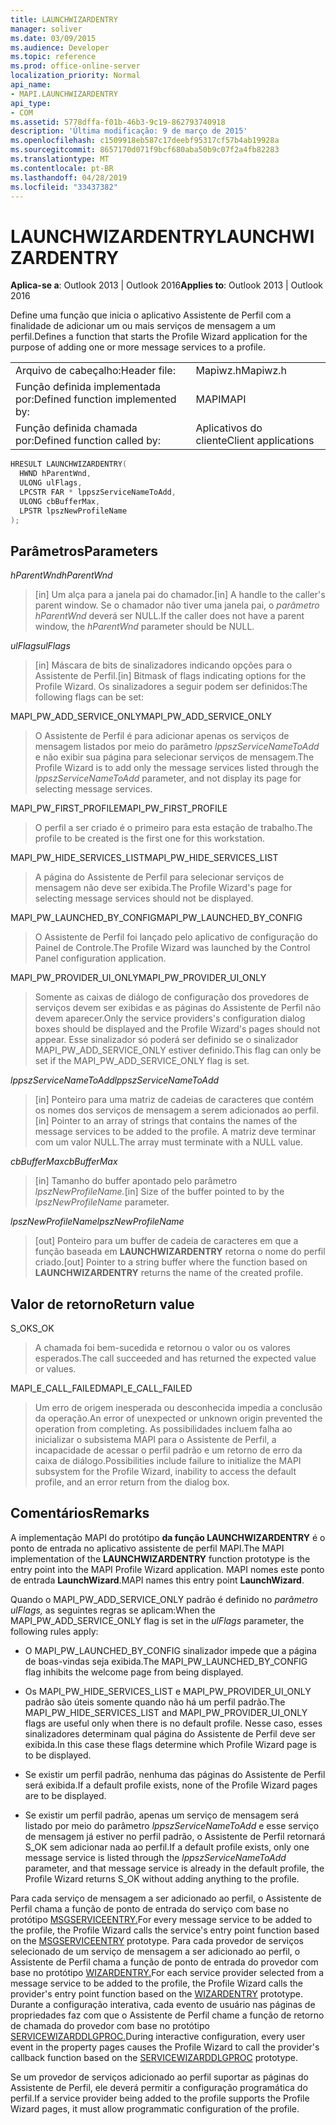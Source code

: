 ```yaml
---
title: LAUNCHWIZARDENTRY
manager: soliver
ms.date: 03/09/2015
ms.audience: Developer
ms.topic: reference
ms.prod: office-online-server
localization_priority: Normal
api_name:
- MAPI.LAUNCHWIZARDENTRY
api_type:
- COM
ms.assetid: 5778dffa-f01b-46b3-9c19-862793740918
description: 'Última modificação: 9 de março de 2015'
ms.openlocfilehash: c1509918eb587c17deebf95317cf57b4ab19928a
ms.sourcegitcommit: 8657170d071f9bcf680aba50b9c07f2a4fb82283
ms.translationtype: MT
ms.contentlocale: pt-BR
ms.lasthandoff: 04/28/2019
ms.locfileid: "33437382"
---
```

# <a name="launchwizardentry"></a><span data-ttu-id="525bd-103">LAUNCHWIZARDENTRY</span><span class="sxs-lookup"><span data-stu-id="525bd-103">LAUNCHWIZARDENTRY</span></span>

  
  
<span data-ttu-id="525bd-104">**Aplica-se a**: Outlook 2013 | Outlook 2016</span><span class="sxs-lookup"><span data-stu-id="525bd-104">**Applies to**: Outlook 2013 | Outlook 2016</span></span> 
  
<span data-ttu-id="525bd-105">Define uma função que inicia o aplicativo Assistente de Perfil com a finalidade de adicionar um ou mais serviços de mensagem a um perfil.</span><span class="sxs-lookup"><span data-stu-id="525bd-105">Defines a function that starts the Profile Wizard application for the purpose of adding one or more message services to a profile.</span></span> 
  
|||
|:-----|:-----|
|<span data-ttu-id="525bd-106">Arquivo de cabeçalho:</span><span class="sxs-lookup"><span data-stu-id="525bd-106">Header file:</span></span>  <br/> |<span data-ttu-id="525bd-107">Mapiwz.h</span><span class="sxs-lookup"><span data-stu-id="525bd-107">Mapiwz.h</span></span>  <br/> |
|<span data-ttu-id="525bd-108">Função definida implementada por:</span><span class="sxs-lookup"><span data-stu-id="525bd-108">Defined function implemented by:</span></span>  <br/> |<span data-ttu-id="525bd-109">MAPI</span><span class="sxs-lookup"><span data-stu-id="525bd-109">MAPI</span></span>  <br/> |
|<span data-ttu-id="525bd-110">Função definida chamada por:</span><span class="sxs-lookup"><span data-stu-id="525bd-110">Defined function called by:</span></span>  <br/> |<span data-ttu-id="525bd-111">Aplicativos do cliente</span><span class="sxs-lookup"><span data-stu-id="525bd-111">Client applications</span></span>  <br/> |
   
```cpp
HRESULT LAUNCHWIZARDENTRY(
  HWND hParentWnd,
  ULONG ulFlags,
  LPCSTR FAR * lppszServiceNameToAdd,
  ULONG cbBufferMax,
  LPSTR lpszNewProfileName
);
```

## <a name="parameters"></a><span data-ttu-id="525bd-112">Parâmetros</span><span class="sxs-lookup"><span data-stu-id="525bd-112">Parameters</span></span>

 <span data-ttu-id="525bd-113">_hParentWnd_</span><span class="sxs-lookup"><span data-stu-id="525bd-113">_hParentWnd_</span></span>
  
> <span data-ttu-id="525bd-114">[in] Um alça para a janela pai do chamador.</span><span class="sxs-lookup"><span data-stu-id="525bd-114">[in] A handle to the caller's parent window.</span></span> <span data-ttu-id="525bd-115">Se o chamador não tiver uma janela pai, o  _parâmetro hParentWnd_ deverá ser NULL.</span><span class="sxs-lookup"><span data-stu-id="525bd-115">If the caller does not have a parent window, the  _hParentWnd_ parameter should be NULL.</span></span> 
    
 <span data-ttu-id="525bd-116">_ulFlags_</span><span class="sxs-lookup"><span data-stu-id="525bd-116">_ulFlags_</span></span>
  
> <span data-ttu-id="525bd-117">[in] Máscara de bits de sinalizadores indicando opções para o Assistente de Perfil.</span><span class="sxs-lookup"><span data-stu-id="525bd-117">[in] Bitmask of flags indicating options for the Profile Wizard.</span></span> <span data-ttu-id="525bd-118">Os sinalizadores a seguir podem ser definidos:</span><span class="sxs-lookup"><span data-stu-id="525bd-118">The following flags can be set:</span></span>
    
<span data-ttu-id="525bd-119">MAPI_PW_ADD_SERVICE_ONLY</span><span class="sxs-lookup"><span data-stu-id="525bd-119">MAPI_PW_ADD_SERVICE_ONLY</span></span> 
  
> <span data-ttu-id="525bd-120">O Assistente de Perfil é para adicionar apenas os serviços de mensagem listados por meio do parâmetro  _lppszServiceNameToAdd_ e não exibir sua página para selecionar serviços de mensagem.</span><span class="sxs-lookup"><span data-stu-id="525bd-120">The Profile Wizard is to add only the message services listed through the  _lppszServiceNameToAdd_ parameter, and not display its page for selecting message services.</span></span> 
    
<span data-ttu-id="525bd-121">MAPI_PW_FIRST_PROFILE</span><span class="sxs-lookup"><span data-stu-id="525bd-121">MAPI_PW_FIRST_PROFILE</span></span> 
  
> <span data-ttu-id="525bd-122">O perfil a ser criado é o primeiro para esta estação de trabalho.</span><span class="sxs-lookup"><span data-stu-id="525bd-122">The profile to be created is the first one for this workstation.</span></span> 
    
<span data-ttu-id="525bd-123">MAPI_PW_HIDE_SERVICES_LIST</span><span class="sxs-lookup"><span data-stu-id="525bd-123">MAPI_PW_HIDE_SERVICES_LIST</span></span> 
  
> <span data-ttu-id="525bd-124">A página do Assistente de Perfil para selecionar serviços de mensagem não deve ser exibida.</span><span class="sxs-lookup"><span data-stu-id="525bd-124">The Profile Wizard's page for selecting message services should not be displayed.</span></span> 
    
<span data-ttu-id="525bd-125">MAPI_PW_LAUNCHED_BY_CONFIG</span><span class="sxs-lookup"><span data-stu-id="525bd-125">MAPI_PW_LAUNCHED_BY_CONFIG</span></span> 
  
> <span data-ttu-id="525bd-126">O Assistente de Perfil foi lançado pelo aplicativo de configuração do Painel de Controle.</span><span class="sxs-lookup"><span data-stu-id="525bd-126">The Profile Wizard was launched by the Control Panel configuration application.</span></span> 
    
<span data-ttu-id="525bd-127">MAPI_PW_PROVIDER_UI_ONLY</span><span class="sxs-lookup"><span data-stu-id="525bd-127">MAPI_PW_PROVIDER_UI_ONLY</span></span> 
  
> <span data-ttu-id="525bd-128">Somente as caixas de diálogo de configuração dos provedores de serviços devem ser exibidas e as páginas do Assistente de Perfil não devem aparecer.</span><span class="sxs-lookup"><span data-stu-id="525bd-128">Only the service providers's configuration dialog boxes should be displayed and the Profile Wizard's pages should not appear.</span></span> <span data-ttu-id="525bd-129">Esse sinalizador só poderá ser definido se o sinalizador MAPI_PW_ADD_SERVICE_ONLY estiver definido.</span><span class="sxs-lookup"><span data-stu-id="525bd-129">This flag can only be set if the MAPI_PW_ADD_SERVICE_ONLY flag is set.</span></span> 
    
 <span data-ttu-id="525bd-130">_lppszServiceNameToAdd_</span><span class="sxs-lookup"><span data-stu-id="525bd-130">_lppszServiceNameToAdd_</span></span>
  
> <span data-ttu-id="525bd-131">[in] Ponteiro para uma matriz de cadeias de caracteres que contém os nomes dos serviços de mensagem a serem adicionados ao perfil.</span><span class="sxs-lookup"><span data-stu-id="525bd-131">[in] Pointer to an array of strings that contains the names of the message services to be added to the profile.</span></span> <span data-ttu-id="525bd-132">A matriz deve terminar com um valor NULL.</span><span class="sxs-lookup"><span data-stu-id="525bd-132">The array must terminate with a NULL value.</span></span> 
    
 <span data-ttu-id="525bd-133">_cbBufferMax_</span><span class="sxs-lookup"><span data-stu-id="525bd-133">_cbBufferMax_</span></span>
  
> <span data-ttu-id="525bd-134">[in] Tamanho do buffer apontado pelo parâmetro _lpszNewProfileName._</span><span class="sxs-lookup"><span data-stu-id="525bd-134">[in] Size of the buffer pointed to by the  _lpszNewProfileName_ parameter.</span></span> 
    
 <span data-ttu-id="525bd-135">_lpszNewProfileName_</span><span class="sxs-lookup"><span data-stu-id="525bd-135">_lpszNewProfileName_</span></span>
  
> <span data-ttu-id="525bd-136">[out] Ponteiro para um buffer de cadeia de caracteres em que a função baseada em **LAUNCHWIZARDENTRY** retorna o nome do perfil criado.</span><span class="sxs-lookup"><span data-stu-id="525bd-136">[out] Pointer to a string buffer where the function based on **LAUNCHWIZARDENTRY** returns the name of the created profile.</span></span> 
    
## <a name="return-value"></a><span data-ttu-id="525bd-137">Valor de retorno</span><span class="sxs-lookup"><span data-stu-id="525bd-137">Return value</span></span>

<span data-ttu-id="525bd-138">S_OK</span><span class="sxs-lookup"><span data-stu-id="525bd-138">S_OK</span></span> 
  
> <span data-ttu-id="525bd-139">A chamada foi bem-sucedida e retornou o valor ou os valores esperados.</span><span class="sxs-lookup"><span data-stu-id="525bd-139">The call succeeded and has returned the expected value or values.</span></span> 
    
<span data-ttu-id="525bd-140">MAPI_E_CALL_FAILED</span><span class="sxs-lookup"><span data-stu-id="525bd-140">MAPI_E_CALL_FAILED</span></span> 
  
> <span data-ttu-id="525bd-141">Um erro de origem inesperada ou desconhecida impedia a conclusão da operação.</span><span class="sxs-lookup"><span data-stu-id="525bd-141">An error of unexpected or unknown origin prevented the operation from completing.</span></span> <span data-ttu-id="525bd-142">As possibilidades incluem falha ao inicializar o subsistema MAPI para o Assistente de Perfil, a incapacidade de acessar o perfil padrão e um retorno de erro da caixa de diálogo.</span><span class="sxs-lookup"><span data-stu-id="525bd-142">Possibilities include failure to initialize the MAPI subsystem for the Profile Wizard, inability to access the default profile, and an error return from the dialog box.</span></span>
    
## <a name="remarks"></a><span data-ttu-id="525bd-143">Comentários</span><span class="sxs-lookup"><span data-stu-id="525bd-143">Remarks</span></span>

<span data-ttu-id="525bd-144">A implementação MAPI do protótipo **da função LAUNCHWIZARDENTRY** é o ponto de entrada no aplicativo assistente de perfil MAPI.</span><span class="sxs-lookup"><span data-stu-id="525bd-144">The MAPI implementation of the **LAUNCHWIZARDENTRY** function prototype is the entry point into the MAPI Profile Wizard application.</span></span> <span data-ttu-id="525bd-145">MAPI nomes este ponto de entrada **LaunchWizard**.</span><span class="sxs-lookup"><span data-stu-id="525bd-145">MAPI names this entry point **LaunchWizard**.</span></span> 
  
<span data-ttu-id="525bd-146">Quando o MAPI_PW_ADD_SERVICE_ONLY padrão é definido no  _parâmetro ulFlags,_ as seguintes regras se aplicam:</span><span class="sxs-lookup"><span data-stu-id="525bd-146">When the MAPI_PW_ADD_SERVICE_ONLY flag is set in the  _ulFlags_ parameter, the following rules apply:</span></span> 
  
- <span data-ttu-id="525bd-147">O MAPI_PW_LAUNCHED_BY_CONFIG sinalizador impede que a página de boas-vindas seja exibida.</span><span class="sxs-lookup"><span data-stu-id="525bd-147">The MAPI_PW_LAUNCHED_BY_CONFIG flag inhibits the welcome page from being displayed.</span></span> 
    
- <span data-ttu-id="525bd-148">Os MAPI_PW_HIDE_SERVICES_LIST e MAPI_PW_PROVIDER_UI_ONLY padrão são úteis somente quando não há um perfil padrão.</span><span class="sxs-lookup"><span data-stu-id="525bd-148">The MAPI_PW_HIDE_SERVICES_LIST and MAPI_PW_PROVIDER_UI_ONLY flags are useful only when there is no default profile.</span></span> <span data-ttu-id="525bd-149">Nesse caso, esses sinalizadores determinam qual página do Assistente de Perfil deve ser exibida.</span><span class="sxs-lookup"><span data-stu-id="525bd-149">In this case these flags determine which Profile Wizard page is to be displayed.</span></span> 
    
- <span data-ttu-id="525bd-150">Se existir um perfil padrão, nenhuma das páginas do Assistente de Perfil será exibida.</span><span class="sxs-lookup"><span data-stu-id="525bd-150">If a default profile exists, none of the Profile Wizard pages are to be displayed.</span></span> 
    
- <span data-ttu-id="525bd-151">Se existir um perfil padrão, apenas um serviço de mensagem será listado por meio do parâmetro  _lppszServiceNameToAdd_ e esse serviço de mensagem já estiver no perfil padrão, o Assistente de Perfil retornará S_OK sem adicionar nada ao perfil.</span><span class="sxs-lookup"><span data-stu-id="525bd-151">If a default profile exists, only one message service is listed through the  _lppszServiceNameToAdd_ parameter, and that message service is already in the default profile, the Profile Wizard returns S_OK without adding anything to the profile.</span></span> 
    
<span data-ttu-id="525bd-152">Para cada serviço de mensagem a ser adicionado ao perfil, o Assistente de Perfil chama a função de ponto de entrada do serviço com base no protótipo [MSGSERVICEENTRY.](msgserviceentry.md)</span><span class="sxs-lookup"><span data-stu-id="525bd-152">For every message service to be added to the profile, the Profile Wizard calls the service's entry point function based on the [MSGSERVICEENTRY](msgserviceentry.md) prototype.</span></span> <span data-ttu-id="525bd-153">Para cada provedor de serviços selecionado de um serviço de mensagem a ser adicionado ao perfil, o Assistente de Perfil chama a função de ponto de entrada do provedor com base no protótipo [WIZARDENTRY.](wizardentry.md)</span><span class="sxs-lookup"><span data-stu-id="525bd-153">For each service provider selected from a message service to be added to the profile, the Profile Wizard calls the provider's entry point function based on the [WIZARDENTRY](wizardentry.md) prototype.</span></span> <span data-ttu-id="525bd-154">Durante a configuração interativa, cada evento de usuário nas páginas de propriedades faz com que o Assistente de Perfil chame a função de retorno de chamada do provedor com base no protótipo [SERVICEWIZARDDLGPROC.](servicewizarddlgproc.md)</span><span class="sxs-lookup"><span data-stu-id="525bd-154">During interactive configuration, every user event in the property pages causes the Profile Wizard to call the provider's callback function based on the [SERVICEWIZARDDLGPROC](servicewizarddlgproc.md) prototype.</span></span> 
  
<span data-ttu-id="525bd-155">Se um provedor de serviços adicionado ao perfil suportar as páginas do Assistente de Perfil, ele deverá permitir a configuração programática do perfil.</span><span class="sxs-lookup"><span data-stu-id="525bd-155">If a service provider being added to the profile supports the Profile Wizard pages, it must allow programmatic configuration of the profile.</span></span>
  

